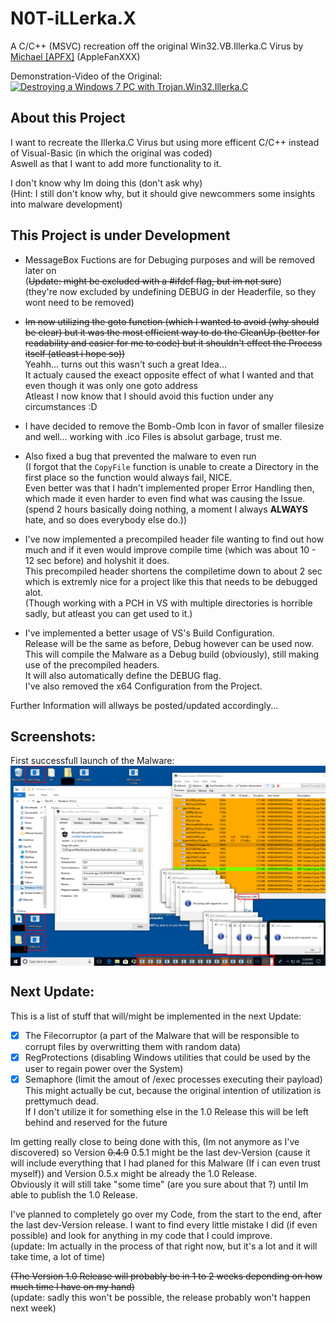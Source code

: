 # N0T-iLLerka.X

A C/C++ (MSVC) recreation off the original Win32.VB.Illerka.C Virus by [Michael [APFX]](https://www.youtube.com/channel/UCDo-73OtSjnMKVIEidGu2Xw) (AppleFanXXX)

Demonstration-Video of the Original:\
<a href="https://www.youtube.com/watch?v=HnRm9DBWzY8"><img height="180" src="https://img.youtube.com/vi/HnRm9DBWzY8/maxresdefault.jpg" alt="Destroying a Windows 7 PC with Trojan.Win32.Illerka.C"></a>

## About this Project
I want to recreate the Illerka.C Virus but using more efficent C/C++ instead of Visual-Basic (in which the original was coded)\
Aswell as that I want to add more functionality to it.
 
I don't know why Im doing this (don't ask why)\
(Hint: I still don't know why, but it should give newcommers some insights into malware development)

## This Project is under Development
- MessageBox Fuctions are for Debuging purposes and will be removed later on\
(~~Update: might be excluded with a #ifdef flag, but im not sure~~)\
(they're now excluded by undefining DEBUG in der Headerfile, so they wont need to be removed)

- ~~Im now utilizing the goto function (which I wanted to avoid (why should be clear) but it was the most efficient way to do the CleanUp (better for readability and easier for me to code) but it shouldn't effect the Process itself (atleast i hope so))~~\
Yeahh... turns out this wasn't such a great Idea...\
It actualy caused the exeact opposite effect of what I wanted and that even though it was only one goto address\
Atleast I now know that I should avoid this fuction under any circumstances :D

- I have decided to remove the Bomb-Omb Icon in favor of smaller filesize and well... working with .ico Files is absolut garbage, trust me.

- Also fixed a bug that prevented the malware to even run\
(I forgot that the `CopyFile` function is unable to create a Directory in the first place so the function would always fail, NICE.\
Even better was that I hadn't implemented proper Error Handling then, which made it even harder to even find what was causing the Issue. (spend 2 hours basically doing nothing, a moment I always **ALWAYS** hate, and so does everybody else do.))

- I've now implemented a precompiled header file wanting to find out how much and if it even would improve compile time (which was about 10 - 12 sec before) and holyshit it does.\
This precompiled header shortens the compiletime down to about 2 sec which is extremly nice for a project like this that needs to be debugged alot.\
(Though working with a PCH in VS with multiple directories is horrible sadly, but atleast you can get used to it.)

- I've implemented a better usage of VS's Build Configuration.\
Release will be the same as before, Debug however can be used now.\
This will compile the Malware as a Debug build (obviously), still making use of the precompiled headers.\
It will also automatically define the DEBUG flag.\
I've also removed the x64 Configuration from the Project.

Further Information will allways be posted/updated accordingly...

## Screenshots:
First successfull launch of the Malware:\
<a><img align="center" src="GitRes/MSEdge-Win10-VMWare-2019-09-18-21-44-00.png" alt="Windows 10 VM Screenshot"></a>

## Next Update:
This is a list of stuff that will/might be implemented in the next Update:

- [x] The Filecorruptor (a part of the Malware that will be responsible to corrupt files by overwritting them with random data)
- [x] RegProtections (disabling Windows utilities that could be used by the user to regain power over the System)
- [x] Semaphore (limit the amout of /exec processes executing their payload)\
This might actually be cut, because the original intention of utilization is prettymuch dead.\
If I don't utilize it for something else in the 1.0 Release this will be left behind and reserved for the future

Im getting really close to being done with this, (Im not anymore as I've discovered) 
so Version ~~0.4.9~~ 0.5.1 might be the last dev-Version (cause it will include everything that I had planed for this Malware 
(If i can even trust myself)) and Version 0.5.x might be already the 1.0 Release.\
Obviously it will still take "some time" (are you sure about that ?) until Im able to publish the 1.0 Release.

I've planned to completely go over my Code, from the start to the end, after the last dev-Version release.
I want to find every little mistake I did (if even possible) and look for anything in my code that I could improve.\
(update: Im actually in the process of that right now, but it's a lot and it will take time, a lot of time)

~~(The Version 1.0 Release will probably be in 1 to 2 weeks depending on how much time I have on my hand)~~\
(update: sadly this won't be possible, the release probably won't happen next week)
